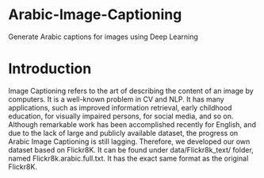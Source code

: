 # Arabic-Image-Captioning
Generate Arabic captions for images using Deep Learning


# Introduction
Image Captioning refers to the art of describing the content of an image by computers. It is a well-known problem in CV and NLP. It has many applications, such as improved information retrieval, early childhood education, for visually impaired persons, for social media, and so on. Although remarkable work has been accomplished recently for English, and due to the lack of large and publicly available dataset, the progress on Arabic Image Captioning is still lagging. Therefore, we developed our own dataset based on Flickr8K. It can be found under data/Flickr8k_text/ folder, named Flickr8k.arabic.full.txt. It has the exact same format as the original Flickr8K.
